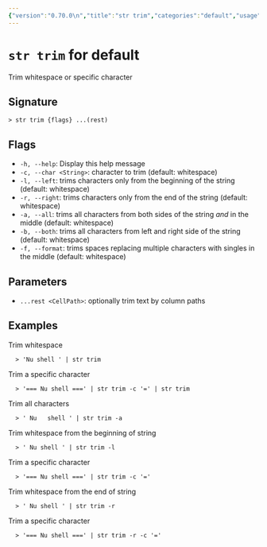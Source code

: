 ```yaml
---
{"version":"0.70.0\n","title":"str trim","categories":"default","usage":"Trim whitespace or specific character\n"}
---
```

<!-- THIS FILE IS GENERATED BY update_book_commands.cjs USING NUSHELL'S HELP COMMANDS.
REFRAIN FROM EDITING IT MANUALLY.-->
# <code>str trim</code> for default

<div class='command-title'>Trim whitespace or specific character</div>

## Signature

```> str trim {flags} ...(rest)```

## Flags

 * ```-h, --help```: Display this help message
 * ```-c, --char <String>```: character to trim (default: whitespace)
 * ```-l, --left```: trims characters only from the beginning of the string (default: whitespace)
 * ```-r, --right```: trims characters only from the end of the string (default: whitespace)
 * ```-a, --all```: trims all characters from both sides of the string *and* in the middle (default: whitespace)
 * ```-b, --both```: trims all characters from left and right side of the string (default: whitespace)
 * ```-f, --format```: trims spaces replacing multiple characters with singles in the middle (default: whitespace)
## Parameters

 * ```...rest <CellPath>```: optionally trim text by column paths
## Examples

  Trim whitespace
```shell
  > 'Nu shell ' | str trim
```
  Trim a specific character
```shell
  > '=== Nu shell ===' | str trim -c '=' | str trim
```
  Trim all characters
```shell
  > ' Nu   shell ' | str trim -a
```
  Trim whitespace from the beginning of string
```shell
  > ' Nu shell ' | str trim -l
```
  Trim a specific character
```shell
  > '=== Nu shell ===' | str trim -c '='
```
  Trim whitespace from the end of string
```shell
  > ' Nu shell ' | str trim -r
```
  Trim a specific character
```shell
  > '=== Nu shell ===' | str trim -r -c '='
```


